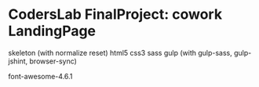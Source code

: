 # CodersLab FinalProject: cowork LandingPage


skeleton (with normalize reset)
html5
css3
sass
gulp (with gulp-sass, gulp-jshint, browser-sync)

font-awesome-4.6.1
